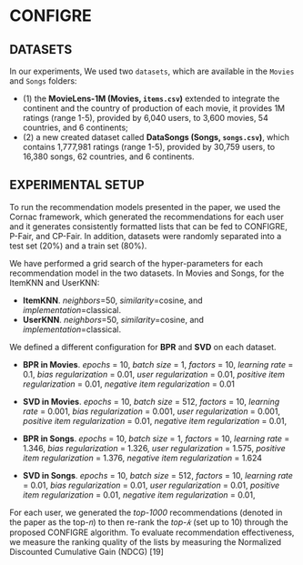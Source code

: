 # CONFIGRE
## DATASETS
In our experiments, We used two ```datasets```, which are available in the ```Movies``` and ```Songs``` folders:
* (1) the **MovieLens-1M (Movies, ```items.csv```)** extended to integrate the continent and the country of production of each movie, it provides 1M ratings (range 1-5), provided by 6,040 users, to 3,600 movies, 54 countries, and 6 continents; 
* (2) a new created dataset called **DataSongs (Songs, ```songs.csv```)**, which contains 1,777,981 ratings (range 1-5), provided by 30,759 users, to 16,380 songs, 62 countries, and 6 continents. 

## EXPERIMENTAL SETUP
To run the recommendation models presented in the paper, we used the Cornac framework, which generated the recommendations for each user and it generates consistently formatted lists that can be fed to CONFIGRE, P-Fair, and CP-Fair. In addition, datasets were randomly separated into a test set (20%) and a train set (80%).

We have performed a grid search of the hyper-parameters for each recommendation model in the two datasets. 
In Movies and Songs, for the ItemKNN and UserKNN:
* **ItemKNN**. *neighbors*=50, *similarity*=cosine, and *implementation*=classical.
* **UserKNN**. *neighbors*=50, *similarity*=cosine, and *implementation*=classical.

We defined a different configuration for **BPR** and **SVD** on each dataset.
* **BPR in Movies**. *epochs* = 10, *batch size* = 1, *factors* = 10, *learning rate* = 0.1, *bias regularization* = 0.01, *user regularization* = 0.01, *positive item regularization* = 0.01, *negative item regularization* = 0.01
* **SVD in Movies**. *epochs* = 10, *batch size* = 512, *factors* = 10, *learning rate* = 0.001, *bias regularization* = 0.001, *user regularization* = 0.001, *positive item regularization* = 0.01, *negative item regularization* = 0.01,

* **BPR in Songs**. *epochs* = 10, *batch size* = 1, *factors* = 10, *learning rate* = 1.346, *bias regularization* = 1.326, *user regularization* = 1.575, *positive item regularization* = 1.376, *negative item regularization* = 1.624
* **SVD in Songs**. *epochs* = 10, *batch size* = 512, *factors* = 10, *learning rate* = 0.01, *bias regularization* = 0.01, *user regularization* = 0.01, *positive item regularization* = 0.01, *negative item regularization* = 0.01,

For each user, we generated the *top-1000* recommendations (denoted in the paper as the top-𝑛) to then re-rank the *top-𝑘* (set up to 10) through the proposed CONFIGRE algorithm.
To evaluate recommendation effectiveness, we measure the ranking quality of the lists by measuring the Normalized Discounted Cumulative Gain (NDCG) [19]
